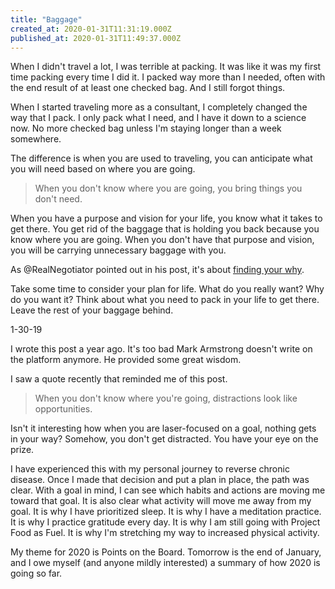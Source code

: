 ```yaml
---
title: "Baggage"
created_at: 2020-01-31T11:31:19.000Z
published_at: 2020-01-31T11:49:37.000Z
---
```

When I didn't travel a lot, I was terrible at packing. It was like it was my first time packing every time I did it. I packed way more than I needed, often with the end result of at least one checked bag. And I still forgot things.

When I started traveling more as a consultant, I completely changed the way that I pack. I only pack what I need, and I have it down to a science now. No more checked bag unless I'm staying longer than a week somewhere. 

The difference is when you are used to traveling, you can anticipate what you will need based on where you are going. 

> When you don't know where you are going, you bring things you don't need.

When you have a purpose and vision for your life, you know what it takes to get there. You get rid of the baggage that is holding you back because you know where you are going. When you don't have that purpose and vision, you will be carrying unnecessary baggage with you.

As @RealNegotiator pointed out in his post, it's about [finding your why](https://200wordsaday.com/words/why-58825c4dc9c2be46f).

Take some time to consider your plan for life. What do you really want? Why do you want it? Think about what you need to pack in your life to get there. Leave the rest of your baggage behind.

1-30-19

I wrote this post a year ago. It's too bad Mark Armstrong doesn't write on the platform anymore. He provided some great wisdom.

I saw a quote recently that reminded me of this post.

> When you don't know where you're going, distractions look like opportunities.

Isn't it interesting how when you are laser-focused on a goal, nothing gets in your way? Somehow, you don't get distracted. You have your eye on the prize. 

I have experienced this with my personal journey to reverse chronic disease. Once I made that decision and put a plan in place, the path was clear. With a goal in mind, I can see which habits and actions are moving me toward that goal. It is also clear what activity will move me away from my goal. It is why I have prioritized sleep. It is why I have a meditation practice. It is why I practice gratitude every day. It is why I am still going with Project Food as Fuel. It is why I'm stretching my way to increased physical activity. 

My theme for 2020 is Points on the Board. Tomorrow is the end of January, and I owe myself (and anyone mildly interested) a summary of how 2020 is going so far.
